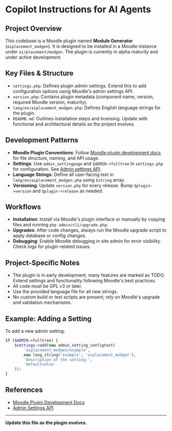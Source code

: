 # Copilot Instructions for AI Agents

## Project Overview
This codebase is a Moodle plugin named **Module Generator** (`aiplacement_modgen`). It is designed to be installed in a Moodle instance under `ai/placement/modgen`. The plugin is currently in alpha maturity and under active development.

## Key Files & Structure
- `settings.php`: Defines plugin admin settings. Extend this to add configuration options using Moodle's admin settings API.
- `version.php`: Contains plugin metadata (component name, version, required Moodle version, maturity).
- `lang/en/aiplacement_modgen.php`: Defines English language strings for the plugin.
- `README.md`: Outlines installation steps and licensing. Update with functional and architectural details as the project evolves.

## Development Patterns
- **Moodle Plugin Conventions**: Follow [Moodle plugin development docs](https://moodledev.io/docs/apis/core/plugins) for file structure, naming, and API usage.
- **Settings**: Use `admin_settingpage` and `$ADMIN->fulltree` in `settings.php` for configuration. See [Admin settings API](https://docs.moodle.org/dev/Admin_settings).
- **Language Strings**: Define all user-facing text in `lang/en/aiplacement_modgen.php` using `$string` array.
- **Versioning**: Update `version.php` for every release. Bump `$plugin->version` and `$plugin->release` as needed.

## Workflows
- **Installation**: Install via Moodle's plugin interface or manually by copying files and running `php admin/cli/upgrade.php`.
- **Upgrades**: After code changes, always run the Moodle upgrade script to apply database or config changes.
- **Debugging**: Enable Moodle debugging in site admin for error visibility. Check logs for plugin-related issues.

## Project-Specific Notes
- The plugin is in early development; many features are marked as TODO. Extend settings and functionality following Moodle's best practices.
- All code must be GPL v3 or later.
- Use the provided language file for all new strings.
- No custom build or test scripts are present; rely on Moodle's upgrade and validation mechanisms.

## Example: Adding a Setting
To add a new admin setting:
```php
if ($ADMIN->fulltree) {
    $settings->add(new admin_setting_configtext(
        'aiplacement_modgen/example',
        new lang_string('example', 'aiplacement_modgen'),
        'Description of the setting.',
        'defaultvalue'
    ));
}
```

## References
- [Moodle Plugin Development Docs](https://moodledev.io/docs/apis/core/plugins)
- [Admin Settings API](https://docs.moodle.org/dev/Admin_settings)

---
**Update this file as the plugin evolves.**
